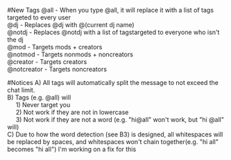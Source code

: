 #New Tags
@all - When you type @all, it will replace it with a list of tags targeted to every user <br />
@dj - Replaces @dj with @(current dj name) <br />
@notdj - Replaces @notdj with a list of tagstargeted to everyone who isn't the dj <br />
@mod - Targets mods + creators <br />
@notmod - Targets nonmods + noncreators <br />
@creator - Targets creators <br />
@notcreator - Targets noncreators <br />

#Notices
A) All tags will automatically split the message to not exceed the chat limit. <br />
B) Tags (e.g. @all) will <br />
&nbsp;&nbsp;&nbsp;&nbsp;&nbsp;1) Never target you <br />
&nbsp;&nbsp;&nbsp;&nbsp;&nbsp;2) Not work if they are not in lowercase <br />
&nbsp;&nbsp;&nbsp;&nbsp;&nbsp;3) Not work if they are not a word (e.g. "hi@all" won't work, but "hi @all" will) <br />
C) Due to how the word detection (see B3) is designed, all whitespaces will be replaced by spaces, and whitespaces won't chain together(e.g. "hi  all" becomes "hi all") I'm working on a fix for this <br />
